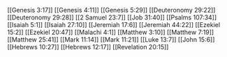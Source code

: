 [[Genesis 3:17]]
[[Genesis 4:11]]
[[Genesis 5:29]]
[[Deuteronomy 29:22]]
[[Deuteronomy 29:28]]
[[2 Samuel 23:7]]
[[Job 31:40]]
[[Psalms 107:34]]
[[Isaiah 5:1]]
[[Isaiah 27:10]]
[[Jeremiah 17:6]]
[[Jeremiah 44:22]]
[[Ezekiel 15:2]]
[[Ezekiel 20:47]]
[[Malachi 4:1]]
[[Matthew 3:10]]
[[Matthew 7:19]]
[[Matthew 25:41]]
[[Mark 11:14]]
[[Mark 11:21]]
[[Luke 13:7]]
[[John 15:6]]
[[Hebrews 10:27]]
[[Hebrews 12:17]]
[[Revelation 20:15]]
